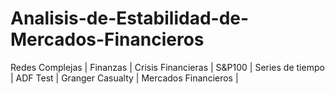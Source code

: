 # Analisis-de-Estabilidad-de-Mercados-Financieros
Redes Complejas | Finanzas | Crisis Financieras | S&amp;P100 | Series de tiempo | ADF Test | Granger Casualty | Mercados Financieros |
